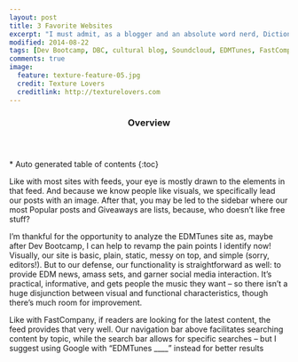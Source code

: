 ```yaml
---
layout: post
title: 3 Favorite Websites
excerpt: "I must admit, as a blogger and an absolute word nerd, Dictionary.com sits on my toolbar of bookmarks and – guilty as charged – gets utilized quite frequently.""
modified: 2014-08-22
tags: [Dev Bootcamp, DBC, cultural blog, Soundcloud, EDMTunes, FastCompany]
comments: true
image:
  feature: texture-feature-05.jpg
  credit: Texture Lovers
  creditlink: http://texturelovers.com
---
```


<section id="table-of-contents" class="toc">
  <header>
    <h3>Overview</h3>
  </header>
<div id="drawer" markdown="1">
*  Auto generated table of contents
{:toc}
</div>
</section>

Like with most sites with feeds, your eye is mostly drawn to the elements in that feed. And because we know people like visuals, we specifically lead our posts with an image. After that, you may be led to the sidebar where our most Popular posts and Giveaways are lists, because, who doesn’t like free stuff?

I’m thankful for the opportunity to analyze the EDMTunes site as, maybe after Dev Bootcamp, I can help to revamp the pain points I identify now! Visually, our site is basic, plain, static, messy on top, and simple (sorry, editors!). But to our defense, our functionality is straightforward as well: to provide EDM news, amass sets, and garner social media interaction. It’s practical, informative, and gets people the music they want – so there isn’t a huge disjunction between visual and functional characteristics, though there’s much room for improvement.

Like with FastCompany, if readers are looking for the latest content, the feed provides that very well. Our navigation bar above facilitates searching content by topic, while the search bar allows for specific searches – but I suggest using Google with “EDMTunes ____” instead for better results
